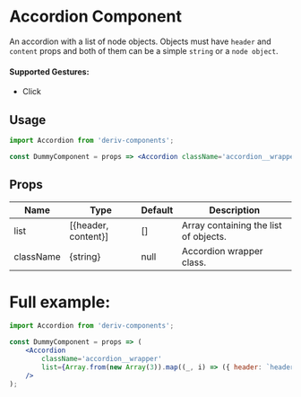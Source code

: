 # Accordion Component

An accordion with a list of node objects. Objects must have `header` and `content` props and both of them can be a simple `string` or a `node object`.

#### Supported Gestures:

- Click

## Usage

```jsx
import Accordion from 'deriv-components';

const DummyComponent = props => <Accordion className='accordion__wrapper' list={data} />;
```

## Props

| Name      | Type                | Default | Description                           |
| --------- | ------------------- | ------- | ------------------------------------- |
| list      | [{header, content}] | []      | Array containing the list of objects. |
| className | {string}            | null    | Accordion wrapper class.              |

# Full example:

```jsx
import Accordion from 'deriv-components';

const DummyComponent = props => (
    <Accordion
        className='accordion__wrapper'
        list={Array.from(new Array(3)).map((_, i) => ({ header: `header ${i + 1}`, content: `content ${i + 1}` }))}
    />
);
```

